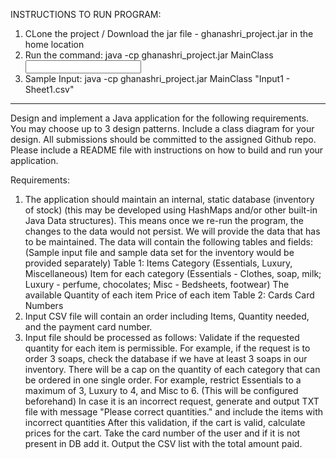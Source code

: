 
INSTRUCTIONS TO RUN PROGRAM:

1. CLone the project / Download the jar file - ghanashri_project.jar  in the home location
2. Run the command:
   java -cp ghanashri_project.jar MainClass <INPUT FILENAME>
3. Sample Input:
   java -cp ghanashri_project.jar MainClass "Input1 - Sheet1.csv"



****************
Design and implement a Java application for the following requirements. You may choose up to 3 design patterns. Include a class diagram for your design. All submissions should be committed to the assigned Github repo. Please include a README file with instructions on how to build and run your application.

Requirements:

1. The application should maintain an internal, static database (inventory of stock)  (this may be developed using HashMaps and/or other  built-in Java Data structures). This means once we re-run the program, the changes to the data would not persist. We will provide the data that has to be maintained. The data will contain the following tables and fields:
(Sample input file and sample data set for the inventory would be provided separately)
Table 1: Items
Category (Essentials, Luxury, Miscellaneous)
Item for each category (Essentials - Clothes, soap, milk; Luxury - perfume, chocolates; Misc - Bedsheets, footwear)
The available Quantity of each item
Price of each item
Table 2: Cards
Card Numbers
2. Input CSV file will contain an order including Items, Quantity needed, and the payment card number.
3. Input file should be processed as follows:
   Validate if the requested quantity for each item is permissible. For example, if the request is to order 3 soaps, check the database if we have at least 3 soaps in our inventory.
   There will be a cap on the quantity of each category that can be ordered in one single order. For example, restrict Essentials to a maximum of 3, Luxury to 4, and Misc to 6. (This will be configured beforehand)
   In case it is an incorrect request, generate and output TXT file with message "Please correct quantities." and include the items with incorrect quantities
   After this validation, if the cart is valid, calculate prices for the cart.
   Take the card number of the user and if it is not present in DB add it.
   Output the CSV list with the total amount paid.